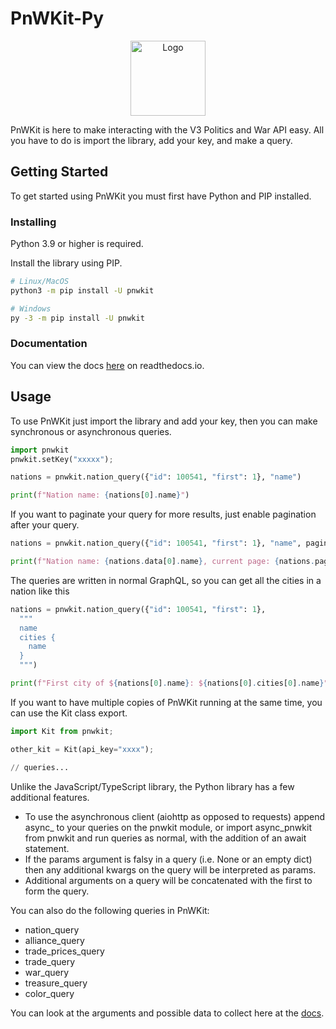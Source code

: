 # PnWKit-Py

<p align="center">
  <a href="https://github.com/Village05/pnwkit-py">
    <img src="https://assets.bsnk.dev/pnwkit_icon.png" alt="Logo" width="120" height="120">
  </a>
</p>


PnWKit is here to make interacting with the V3 Politics and War API easy. All you have to do is import the library, add your key, and make a query.

## Getting Started

To get started using PnWKit you must first have Python and PIP installed.

### Installing
Python 3.9 or higher is required.

Install the library using PIP.
  ```sh
  # Linux/MacOS
  python3 -m pip install -U pnwkit
  
  # Windows
  py -3 -m pip install -U pnwkit
  ```

### Documentation
You can view the docs [here](https://pnwkit-py.readthedocs.io/) on readthedocs.io.
## Usage

To use PnWKit just import the library and add your key, then you can make synchronous or asynchronous queries.

```py
import pnwkit
pnwkit.setKey("xxxxx");

nations = pnwkit.nation_query({"id": 100541, "first": 1}, "name")

print(f"Nation name: {nations[0].name}")
```

If you want to paginate your query for more results, just enable pagination after your query.

```py
nations = pnwkit.nation_query({"id": 100541, "first": 1}, "name", paginator=True)

print(f"Nation name: {nations.data[0].name}, current page: {nations.paginator_info.currentPage}")
```

The queries are written in normal GraphQL, so you can get all the cities in a nation like this

```py
nations = pnwkit.nation_query({"id": 100541, "first": 1}, 
  """
  name
  cities {
    name  
  }
  """)

print(f"First city of ${nations[0].name}: ${nations[0].cities[0].name}");
```

If you want to have multiple copies of PnWKit running at the same time, you can use the Kit class export.

```py
import Kit from pnwkit;

other_kit = Kit(api_key="xxxx");

// queries...
```

Unlike the JavaScript/TypeScript library, the Python library has a few additional features.
- To use the asynchronous client (aiohttp as opposed to requests) append async_ to your queries on the pnwkit module, or import async_pnwkit from pnwkit and run queries as normal, with the addition of an await statement.
- If the params argument is falsy in a query (i.e. None or an empty dict) then any additional kwargs on the query will be interpreted as params.
- Additional arguments on a query will be concatenated with the first to form the query.

You can also do the following queries in PnWKit:

- nation_query
- alliance_query
- trade_prices_query
- trade_query
- war_query
- treasure_query
- color_query

You can look at the arguments and possible data to collect here at the [docs](https://pnwkit-py.readthedocs.io/).
